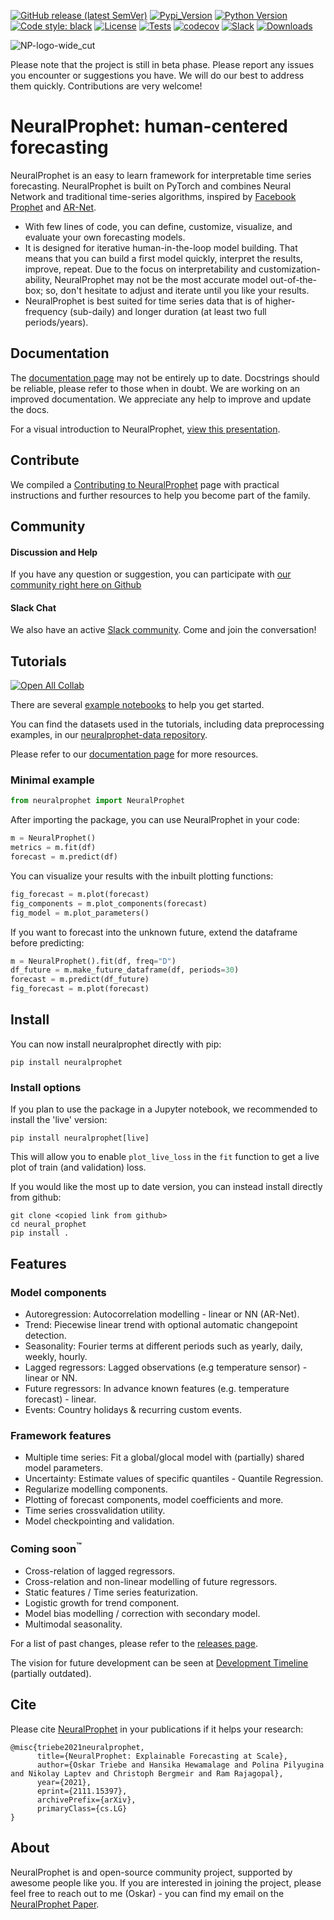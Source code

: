 [![GitHub release (latest SemVer)](https://img.shields.io/github/v/release/ourownstory/neural_prophet?logo=github)](https://github.com/ourownstory/neural_prophet/releases)
[![Pypi_Version](https://img.shields.io/pypi/v/neuralprophet.svg)](https://pypi.python.org/pypi/neuralprophet)
[![Python Version](https://img.shields.io/badge/python-3.7+-blue?logo=python)](https://www.python.org/)
[![Code style: black](https://img.shields.io/badge/code%20style-black-000000.svg)](https://github.com/psf/black)
[![License](https://img.shields.io/badge/license-MIT-brightgreen)](https://opensource.org/licenses/MIT)
[![Tests](https://github.com/ourownstory/neural_prophet/actions/workflows/ci.yml/badge.svg)](https://github.com/ourownstory/neural_prophet/actions/workflows/ci.yml)
[![codecov](https://codecov.io/gh/ourownstory/neural_prophet/branch/master/graph/badge.svg?token=U5KXCL55DW)](https://codecov.io/gh/ourownstory/neural_prophet)
[![Slack](https://img.shields.io/badge/slack-@neuralprophet-CF0E5B.svg?logo=slack&logoColor=white&labelColor=3F0E40)](https://neuralprophet.slack.com/join/shared_invite/zt-sgme2rw3-3dCH3YJ_wgg01IXHoYaeCg#/shared-invite/email)
[![Downloads](https://static.pepy.tech/personalized-badge/neuralprophet?period=total&units=international_system&left_color=black&right_color=blue&left_text=Downloads)](https://pepy.tech/project/neuralprophet)

![NP-logo-wide_cut](https://user-images.githubusercontent.com/21246060/111388960-6c367e80-866d-11eb-91c1-46f2c0d21879.PNG)


Please note that the project is still in beta phase. Please report any issues you encounter or suggestions you have. We will do our best to address them quickly. Contributions are very welcome!

# NeuralProphet: human-centered forecasting
NeuralProphet is an easy to learn framework for interpretable time series forecasting.
NeuralProphet is built on PyTorch and combines Neural Network and traditional time-series algorithms, inspired by [Facebook Prophet](https://github.com/facebook/prophet) and [AR-Net](https://github.com/ourownstory/AR-Net).
- With few lines of code, you can define, customize, visualize, and evaluate your own forecasting models.
- It is designed for iterative human-in-the-loop model building. That means that you can build a first model quickly, interpret the results, improve, repeat. Due to the focus on interpretability and customization-ability, NeuralProphet may not be the most accurate model out-of-the-box; so, don't hesitate to adjust and iterate until you like your results.
- NeuralProphet is best suited for time series data that is of higher-frequency (sub-daily) and longer duration (at least two full periods/years).


## Documentation
The [documentation page](https://neuralprophet.com) may not be entirely up to date. Docstrings should be reliable, please refer to those when in doubt. We are working on an improved documentation. We appreciate any help to improve and update the docs.

For a visual introduction to NeuralProphet, [view this presentation](notes/NeuralProphet_Introduction.pdf).

## Contribute
We compiled a [Contributing to NeuralProphet](CONTRIBUTING.md) page with practical instructions and further resources to help you become part of the family. 

## Community
#### Discussion and Help
If you have any question or suggestion, you can participate with [our community right here on Github](https://github.com/ourownstory/neural_prophet/discussions)

#### Slack Chat
We also have an active [Slack community](https://join.slack.com/t/neuralprophet/shared_invite/zt-sgme2rw3-3dCH3YJ_wgg01IXHoYaeCg). Come and join the conversation!

## Tutorials
[![Open All Collab](https://colab.research.google.com/assets/colab-badge.svg)](https://colab.research.google.com/github/ourownstory/neural_prophet)

There are several [example notebooks](docs/source/tutorials) to help you get started. 

You can find the datasets used in the tutorials, including data preprocessing examples, in our [neuralprophet-data repository](https://github.com/ourownstory/neuralprophet-data).

Please refer to our [documentation page](https://neuralprophet.com) for more resources.

### Minimal example
```python
from neuralprophet import NeuralProphet
```
After importing the package, you can use NeuralProphet in your code:
```python
m = NeuralProphet()
metrics = m.fit(df)
forecast = m.predict(df)
```
You can visualize your results with the inbuilt plotting functions:
```python
fig_forecast = m.plot(forecast)
fig_components = m.plot_components(forecast)
fig_model = m.plot_parameters()
```
If you want to forecast into the unknown future, extend the dataframe before predicting:
```python
m = NeuralProphet().fit(df, freq="D")
df_future = m.make_future_dataframe(df, periods=30)
forecast = m.predict(df_future)
fig_forecast = m.plot(forecast)
```
## Install
You can now install neuralprophet directly with pip:
```shell
pip install neuralprophet
```

### Install options

If you plan to use the package in a Jupyter notebook, we recommended to install the 'live' version:
```shell
pip install neuralprophet[live]
```
This will allow you to enable `plot_live_loss` in the `fit` function to get a live plot of train (and validation) loss.

If you would like the most up to date version, you can instead install directly from github:
```shell
git clone <copied link from github>
cd neural_prophet
pip install .
```

## Features
### Model components
* Autoregression: Autocorrelation modelling - linear or NN (AR-Net).
* Trend: Piecewise linear trend with optional automatic changepoint detection.
* Seasonality: Fourier terms at different periods such as yearly, daily, weekly, hourly.
* Lagged regressors: Lagged observations (e.g temperature sensor) - linear or NN.
* Future regressors: In advance known features (e.g. temperature forecast) - linear.
* Events: Country holidays & recurring custom events.


### Framework features
* Multiple time series: Fit a global/glocal model with (partially) shared model parameters.
* Uncertainty: Estimate values of specific quantiles - Quantile Regression.
* Regularize modelling components.
* Plotting of forecast components, model coefficients and more.
* Time series crossvalidation utility.
* Model checkpointing and validation.


### Coming soon<sup>:tm:</sup>

* Cross-relation of lagged regressors.
* Cross-relation and non-linear modelling of future regressors.
* Static features / Time series featurization.
* Logistic growth for trend component.
* Model bias modelling / correction with secondary model.
* Multimodal seasonality.

For a list of past changes, please refer to the [releases page](https://github.com/ourownstory/neural_prophet/releases).

The vision for future development can be seen at [Development Timeline](notes/development_timeline.md) (partially outdated).

## Cite
Please cite [NeuralProphet](https://arxiv.org/abs/2111.15397) in your publications if it helps your research:
```
@misc{triebe2021neuralprophet,
      title={NeuralProphet: Explainable Forecasting at Scale}, 
      author={Oskar Triebe and Hansika Hewamalage and Polina Pilyugina and Nikolay Laptev and Christoph Bergmeir and Ram Rajagopal},
      year={2021},
      eprint={2111.15397},
      archivePrefix={arXiv},
      primaryClass={cs.LG}
}
```

## About
NeuralProphet is and open-source community project, supported by awesome people like you. 
If you are interested in joining the project, please feel free to reach out to me (Oskar) - you can find my email on the [NeuralProphet Paper](https://arxiv.org/abs/2111.15397).
